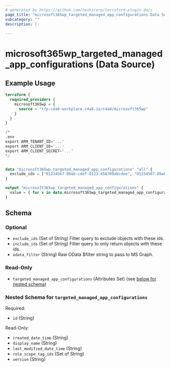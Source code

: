 ```yaml
---
# generated by https://github.com/hashicorp/terraform-plugin-docs
page_title: "microsoft365wp_targeted_managed_app_configurations Data Source - microsoft365wp"
subcategory: ""
description: |-
  
---
```


# microsoft365wp_targeted_managed_app_configurations (Data Source)



## Example Usage

```terraform
terraform {
  required_providers {
    microsoft365wp = {
      source = "tfp-c4a8-workplace.c4a8.io/c4a8/microsoft365wp"
    }
  }
}

/*
.env
export ARM_TENANT_ID='...'
export ARM_CLIENT_ID='...'
export ARM_CLIENT_SECRET='...'
*/


data "microsoft365wp_targeted_managed_app_configurations" "all" {
  exclude_ids = ["01234567-89ab-cdef-0123-456789abcdee", "01234567-89ab-cdef-0123-456789abcdef"]
}

output "microsoft365wp_targeted_managed_app_configurations" {
  value = { for x in data.microsoft365wp_targeted_managed_app_configurations.all.targeted_managed_app_configurations : x.id => x }
}
```

<!-- schema generated by tfplugindocs -->
## Schema

### Optional

- `exclude_ids` (Set of String) Filter query to exclude objects with these ids.
- `include_ids` (Set of String) Filter query to only return objects with these ids.
- `odata_filter` (String) Raw OData $filter string to pass to MS Graph.

### Read-Only

- `targeted_managed_app_configurations` (Attributes Set) (see [below for nested schema](#nestedatt--targeted_managed_app_configurations))

<a id="nestedatt--targeted_managed_app_configurations"></a>
### Nested Schema for `targeted_managed_app_configurations`

Required:

- `id` (String)

Read-Only:

- `created_date_time` (String)
- `display_name` (String)
- `last_modified_date_time` (String)
- `role_scope_tag_ids` (Set of String)
- `version` (String)


